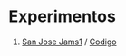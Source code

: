 # Experimentos
1. [San Jose Jams1](https://manuelhernandezleon.github.io/Experimentos/Jams/) / 
[Codigo](https://github.com/manuelhernandezleon/Experimentos/blob/main/Jams/Jams.js)
